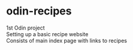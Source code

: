 # odin-recipes
1st Odin project
<br>
Setting up a basic recipe website
<br>
Consists of main index page with links to recipes